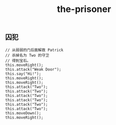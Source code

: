 ﻿---
layout: default
title: the-prisoner
---
## 囚犯
```
// 从弱弱的门后面解救 Patrick
// 杀掉名为 Two 的守卫
// 得到宝石。
this.moveRight();
this.attack("Weak Door");
this.say("Hi!");
this.moveRight();
this.moveRight();
this.attack("Two");
this.attack("Two");
this.attack("Two");
this.attack("Two");
this.attack("Two");
this.attack("Two");
this.moveDown();
this.moveRight();
```
